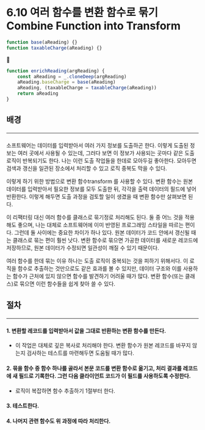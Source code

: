 # 6.10 여러 함수를 변환 함수로 묶기 Combine Function into Transform

```js
function base(aReading) {}
function taxableCharge(aReading) {}
```
🔻
```js
function enrichReading(argReading) {
	const aReading = _.cloneDeep(argReading)
	aReading.baseCharge = base(aReading)
	aReading, (taxableCharge = taxableCharge(aReading))
	return aReading
}
```

## 배경 <hr>
#### 

소프트웨어는 데이터를 입력받아서 여러 가지 정보를 도출하곤 한다. 이렇게 도출된 정보는 여러 곳에서 사용될 수 있는데, 그러다 보면 이 정보가 사용되는 곳마다 같은 도출 로직이 반복되기도 한다. 나는 이런 도출 작업들을 한데로 모아두길 좋아한다. 모아두면 검색과 갱신을 일관된 장소에서 처리할 수 있고 로직 중복도 막을 수 있다.

이렇게 하기 위한 방법으로 변환 함수transform 를 사용할 수 있다. 변환 함수는 원본 데이터를 입력받아서 필요한 정보를 모두 도출한 뒤, 각각을 출력 데이터의 필드에 넣어 반환한다. 이렇게 해두면 도출 과정을 검토할 일이 생겼을 때 변환 함수만 살펴보면 된다.

이 리팩터링 대신 여러 함수를 클래스로 묶기정로 처리해도 된다. 둘 중 어느 것을 적용해도 좋으며, 나는 대체로 소프트웨어에 이미 반영된 프로그래밍 스타일을 따르는 편이다. 그런데 둘 사이에는 중요한 차이가 하나 있다. 원본 데이터가 코드 안에서 갱신될 때는 클래스로 묶는 편이 훨씬 낫다. 변환 함수로 묶으면 가공한 데이터를 새로운 레코드에 저장하므로, 원본 데이터가 수정되면 일관성이 깨질 수 있기 때문이다.

여러 함수를 한데 묶는 이유 하나는 도출 로직이 중복되는 것을 피하기 위해서다. 이 로직을 함수로 추출하는 것만으로도 같은 효과를 볼 수 있지만, 데이터 구조와 이를 사용하는 함수가 근처에 있지 않으면 함수를 발견하기 어려울 때가 많다. 변환 함수(또는 클래스)로 묶으면 이런 함수들을 쉽게 찾아 쓸 수 있다.
## 절차 <hr>
#### 1. 변환할 레코드를 입력받아서 값을 그대로 반환하는 변환 함수를 만든다.
- 이 작업은 대체로 깊은 복사로 처리해야 한다. 변환 함수가 원본 레코드를 바꾸지 않는지 검사하는 테스트를 마련해두면 도움될 때가 많다. 
#### 2. 묶을 함수 중 함수 하나를 골라서 본문 코드를 변환 함수로 옮기고, 처리 결과를 레코드에 새 필드로 기록한다. 그런 다음 클라이언트 코드가 이 필드를 사용하도록 수정한다. 
- 로직이 복잡하면 함수 추출하기 1절부터 한다.
#### 3. 테스트한다.
#### 4. 나머지 관련 함수도 위 과정에 따라 처리한다.